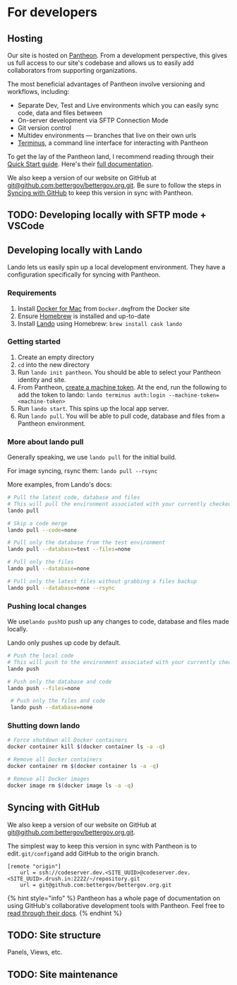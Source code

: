 # For developers

## Hosting

Our site is hosted on [Pantheon](https://pantheon.io/docs/guides/quickstart/). From a development perspective, this gives us full access to our site's codebase and allows us to easily add collaborators from supporting organizations.

The most beneficial advantages of Pantheon involve versioning and workflows, including:

* Separate Dev, Test and Live environments which you can easily sync code, data and files between
* On-server development via SFTP Connection Mode
* Git version control
* Multidev environments — branches that live on their own urls
* [Terminus](https://pantheon.io/docs/terminus/), a command line interface for interacting with Pantheon

To get the lay of the Pantheon land, I recommend reading through their [Quick Start guide](https://pantheon.io/docs/guides/quickstart/). Here's their [full documentation](https://pantheon.io/docs/).

We also keep a version of our website on GitHub at [git@github.com:bettergov/bettergov.org.git](https://github.com/bettergov/bettergov.org). Be sure to follow the steps in [Syncing with GitHub](for-developers.md#syncing-with-github) to keep this version in sync with Pantheon.

## TODO: Developing locally with SFTP mode + VSCode

## Developing locally with Lando

Lando lets us easily spin up a local development environment. They have a configuration specifically for syncing with Pantheon.

### Requirements

1. Install [Docker for Mac](https://docs.docker.com/docker-for-mac/install/) from `Docker.dmg`from the Docker site
2. Ensure [Homebrew](https://brew.sh/) is installed and up-to-date
3. Install [Lando](https://github.com/lando/lando) using Homebrew: `brew install cask lando`

### Getting started

1. Create an empty directory
2. `cd` into the new directory
3. Run `lando init pantheon`. You should be able to select your Pantheon identity and site.
4. From Pantheon, [create a machine token](https://pantheon.io/docs/machine-tokens/). At the end, run the following to add the token to lando: `lando terminus auth:login --machine-token=<machine-token>`
5. Run `lando start`. This spins up the local app server.
6. Run `lando pull`. You will be able to pull code, database and files from a Pantheon environment. 

### More about lando pull

Generally speaking, we use `lando pull` for the initial build.

For image syncing, rsync them: `lando pull --rsync`

More examples, from Lando's docs:

```bash
# Pull the latest code, database and files
# This will pull the environment associated with your currently checked out git branch
lando pull

# Skip a code merge
lando pull --code=none

# Pull only the database from the test environment
lando pull --database=test --files=none

# Pull only the files
lando pull --database=none

# Pull only the latest files without grabbing a files backup
lando pull --database=none --rsync
```

### Pushing local changes

We use`lando push`to push up any changes to code, database and files made locally.

Lando only pushes up code by default.

```bash
# Push the local code
# This will push to the environment associated with your currently checked out git branch
lando push

# Push only the database and code
lando push --files=none

 # Push only the files and code
 lando push --database=none 
```

### Shutting down lando

```bash
# Force shutdown all Docker containers
docker container kill $(docker container ls -a -q)

# Remove all Docker containers
docker container rm $(docker container ls -a -q)

# Remove all Docker images
docker image rm $(docker image ls -a -q)
```

## Syncing with GitHub

We also keep a version of our website on GitHub at [git@github.com:bettergov/bettergov.org.git](https://github.com/bettergov/bettergov.org).

The simplest way to keep this version in sync with Pantheon is to edit`.git/config`and add GitHub to the origin branch.

```text
[remote "origin"]
    url = ssh://codeserver.dev.<SITE_UUID>@codeserver.dev.<SITE_UUID>.drush.in:2222/~/repository.git
    url = git@github.com:bettergov/bettergov.org.git
```

{% hint style="info" %}
Pantheon has a whole page of documentation on using GitHub's collaborative development tools with Pantheon. Feel free to [read through their docs](https://pantheon.io/docs/guides/collaborative-development/).
{% endhint %}

## TODO: Site structure

Panels, Views, etc.

## TODO: Site maintenance





